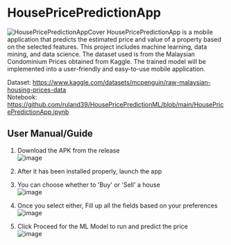 # HousePricePredictionApp
![HousePricePredictionAppCover](https://github.com/ruland39/HousePricePredictionApp/assets/64399691/2abdcd45-b61a-480d-95f0-36289de8ded9)
HousePricePredictionApp is a mobile application that predicts the estimated price and value of a property based on the selected features. This project includes machine learning, data mining, and data science. The dataset used is from the Malaysian Condominium Prices obtained from Kaggle. The trained model will be implemented into a user-friendly and easy-to-use mobile application.  
  
Dataset: https://www.kaggle.com/datasets/mcpenguin/raw-malaysian-housing-prices-data  
Notebook: https://github.com/ruland39/HousePricePredictionML/blob/main/HousePricePredictionApp.ipynb  

## User Manual/Guide
1. Download the APK from the release  
   ![image](https://github.com/ruland39/HousePricePredictionApp/assets/64399691/9da2c0ba-a65b-4fd5-adbe-b7edd8031fa2)
     
2. After it has been installed properly, launch the app  
3. You can choose whether to 'Buy' or 'Sell' a house  
   ![image](https://github.com/ruland39/HousePricePredictionApp/assets/64399691/aaa901a7-883c-410a-b08b-d11a9613b236)
     
4. Once you select either, Fill up all the fields based on your preferences  
   ![image](https://github.com/ruland39/HousePricePredictionApp/assets/64399691/0282b5cb-6133-48a7-b499-0404f74a37c0)
  
5. Click Proceed for the ML Model to run and predict the price  
   ![image](https://github.com/ruland39/HousePricePredictionApp/assets/64399691/ac0265eb-7a61-4a6a-9bd6-b52504b414c7)


